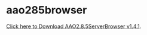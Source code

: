 # aao285browser

[Click here to Download AAO2.8.5ServerBrowser v1.4.1](https://mega.nz/#!rM5VkCrJ!4V_xq2F2YeKXYSKXcugLT5riNV7MK7dTVoh05S2yz4w).
